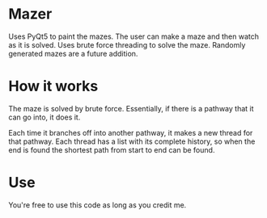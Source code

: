 # Mazer
Uses PyQt5 to paint the mazes. The user can make a maze and then watch as it is solved. Uses brute force threading to solve the maze. Randomly generated mazes are a future addition.

# How it works
The maze is solved by brute force. Essentially, if there is a pathway that it can go into, it does it. 



Each time it branches off into another pathway, it makes a new thread for that pathway. Each thread has a list with its complete history, so when the end is found the shortest path from start to end can be found.

# Use
You're free to use this code as long as you credit me.

